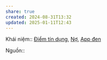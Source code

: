 ```yaml
---
share: true
created: 2024-08-31T13:32
updated: 2025-01-11T12:43
---
```

Khái niệm:: [Điểm tín dụng](../../../../%CE%9E%20Kh%C3%A1i%20ni%E1%BB%87m/%C4%90i%E1%BB%83m%20t%C3%ADn%20d%E1%BB%A5ng.md), [Nợ](N%E1%BB%A3.md), [App đen](../../../../%CE%9E%20Kh%C3%A1i%20ni%E1%BB%87m/App%20%C4%91en.md)

Nguồn:: 

